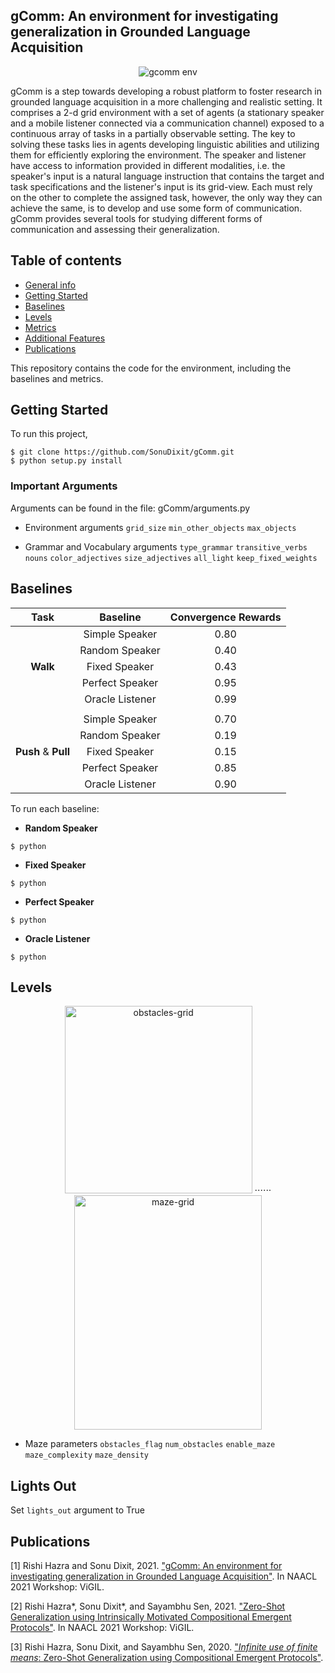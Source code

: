 ## gComm: An environment for investigating generalization in Grounded Language Acquisition
<p align="center">
  <img src="https://user-images.githubusercontent.com/36856187/117645822-50da8200-b18b-11eb-9bca-4eb7f064e7eb.png" alt="gcomm env"/>
</p>

gComm is a step towards developing a robust platform to foster research in grounded language acquisition in a more challenging and realistic setting. It comprises a 2-d grid environment with a set of agents (a stationary speaker and a mobile listener connected via a communication channel) exposed to a continuous array of tasks in a partially observable setting. The key to solving these tasks lies in agents developing linguistic abilities and utilizing them for efficiently exploring the environment. The speaker and listener have access to information provided in different modalities, i.e. the speaker's input is a natural language instruction that contains the target and task specifications and the listener's input is its grid-view. Each must rely on the other to complete the assigned task, however, the only way they can achieve the same, is to develop and use some form of communication. gComm provides several tools for studying different forms of communication and assessing their generalization.

## Table of contents
* [General info](#general-info)
* [Getting Started](#getting-started)
* [Baselines](#baselines)
* [Levels](#levels)
* [Metrics](#metrics)
* [Additional Features](#additional-features)
* [Publications](#publications)

This repository contains the code for the environment, including the baselines and metrics.

## Getting Started
To run this project,

```
$ git clone https://github.com/SonuDixit/gComm.git
$ python setup.py install
```

### Important Arguments
Arguments can be found in the file: gComm/arguments.py

* Environment arguments
`grid_size`
`min_other_objects`
`max_objects`

* Grammar and Vocabulary arguments
`type_grammar`
`transitive_verbs`
`nouns`
`color_adjectives`
`size_adjectives`
`all_light`
`keep_fixed_weights`


## Baselines
| Task              | Baseline         | Convergence Rewards  |
|:-----------------:|:----------------:|:--------------------:|
|                   | Simple Speaker   |   0.80               |
|                   | Random Speaker   |   0.40               |
|  **Walk**         | Fixed Speaker    |   0.43               |
|                   | Perfect Speaker  |   0.95               |
|                   | Oracle Listener  |   0.99               |
|                   |                  |                      |
|                   | Simple Speaker   |   0.70               |
|                   | Random Speaker   |   0.19               |
|**Push** & **Pull**| Fixed Speaker    |   0.15               |
|                   | Perfect Speaker  |   0.85               |
|                   | Oracle Listener  |   0.90               |

To run each baseline:

* **Random Speaker**
```
$ python 
```
* **Fixed Speaker**
```
$ python 
```
* **Perfect Speaker**
```
$ python 
```
* **Oracle Listener**
```
$ python 
```

## Levels
<p align="center">
  <img src="https://user-images.githubusercontent.com/36856187/117788916-1f73bc00-b248-11eb-8484-e810a6d88591.png" width="300" alt="obstacles-grid"/>
  ⋅⋅⋅⋅⋅⋅
  <img src="https://user-images.githubusercontent.com/36856187/117788200-74630280-b247-11eb-9018-4b03a6c6ab76.png" width="300" height="375" alt="maze-grid"/>
</p>

* Maze parameters
`obstacles_flag`
`num_obstacles`
`enable_maze`
`maze_complexity`
`maze_density`

## Lights Out

Set `lights_out` argument to True

## Publications
[1] Rishi Hazra and Sonu Dixit, 2021. ["gComm: An environment for investigating generalization in Grounded Language Acquisition"](https://arxiv.org/pdf/2105.03943.pdf). In NAACL 2021 Workshop: ViGIL.

[2] Rishi Hazra*, Sonu Dixit*, and Sayambhu Sen, 2021. ["Zero-Shot Generalization using Intrinsically Motivated Compositional Emergent Protocols"](). In NAACL 2021 Workshop: ViGIL.

[3] Rishi Hazra, Sonu Dixit, and Sayambhu Sen, 2020. ["*Infinite use of finite means*: Zero-Shot Generalization using Compositional Emergent Protocols"](https://arxiv.org/pdf/2012.05011.pdf).
